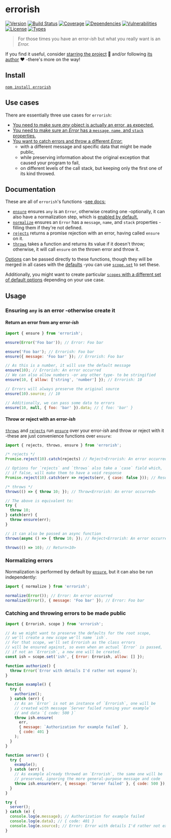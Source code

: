 # errorish

[![Version](https://img.shields.io/npm/v/errorish.svg)](https://www.npmjs.com/package/errorish)
[![Build Status](https://img.shields.io/travis/rafamel/errorish/master.svg)](https://travis-ci.org/rafamel/errorish)
[![Coverage](https://img.shields.io/coveralls/rafamel/errorish/master.svg)](https://coveralls.io/github/rafamel/errorish)
[![Dependencies](https://img.shields.io/david/rafamel/errorish.svg)](https://david-dm.org/rafamel/errorish)
[![Vulnerabilities](https://img.shields.io/snyk/vulnerabilities/npm/errorish.svg)](https://snyk.io/test/npm/errorish)
[![License](https://img.shields.io/github/license/rafamel/errorish.svg)](https://github.com/rafamel/errorish/blob/master/LICENSE)
[![Types](https://img.shields.io/npm/types/errorish.svg)](https://www.npmjs.com/package/errorish)

> For those times you have an error-*ish* but what you really want is an *Error.*

If you find it useful, consider [starring the project](https://github.com/rafamel/errorish) 💪 and/or following [its author](https://github.com/rafamel) ❤️ -there's more on the way!

## Install

[`npm install errorish`](https://www.npmjs.com/package/errorish)

## Use cases

There are essentially three use cases for `errorish`:

* [You need to make sure *any* object is actually an error, as expected.](#ensuring-any-is-an-error--otherwise-create-it)
* [You need to make sure an *Error* has a `message`, `name`, and `stack` properties.](#normalizing-errors)
* [You want to catch errors and throw a different *Error*:](#catching-and-throwing-errors-to-be-made-public)
  * with a different message and specific data that might be made public,
  * while preserving information about the original exception that caused your program to fail,
  * on different levels of the call stack, but keeping only the first one of its kind throwed.

## Documentation

These are all of `errorish`'s functions -[see docs:](https://rafamel.github.io/errorish/globals.html)

* [`ensure`](https://rafamel.github.io/errorish/globals.html#ensure) ensures `any` is an `Error`, otherwise creating one -optionally, it can also have a normalization step, which is [enabled by default.](https://rafamel.github.io/errorish/globals.html#defaults)
* [`normalize`](https://rafamel.github.io/errorish/globals.html#normalize) ensures an `Error` has a `message`, `name`, and `stack` properties -filling them if they're not defined.
* [`rejects`](https://rafamel.github.io/errorish/globals.html#rejects) returns a promise rejection with an error, having called `ensure` on it.
* [`throws`](https://rafamel.github.io/errorish/globals.html#throws) takes a function and returns its value if it doesn't throw; otherwise, it will call `ensure` on the thrown error and throw it.

[Options](https://rafamel.github.io/errorish/interfaces/icoreoptions.html) can be passed directly to these functions, though they will be merged in all cases with the [defaults](https://rafamel.github.io/errorish/globals.html#defaults) -you can use [`scope.set`](https://rafamel.github.io/errorish/globals.html#scope) to set these.

Additionally, you might want to create particular [`scopes` with a different set of default options](https://rafamel.github.io/errorish/globals.html#scope) depending on your use case.

## Usage

### Ensuring `any` is an error -otherwise create it

#### Return an error from any error-*ish*

```javascript
import { ensure } from 'errorish';

ensure(Error('Foo bar')); // Error: Foo bar

ensure('Foo bar'); // Errorish: Foo bar
ensure({ message: 'Foo bar' }); // Errorish: Foo bar

// As this is a number, it will use the default message
ensure(10); // Errorish: An error occurred
// We can also allow numbers -or any other type- to be stringified
ensure(10, { allow: ['string', 'number'] }); // Errorish: 10

// Errors will always preserve the original source
ensure(10).source; // 10

// Additionally, we can pass some data to errors
ensure(10, null, { foo: 'bar' }).data; // { foo: 'bar' }
```

#### Throw or reject with an error-*ish*

[`throws`](https://rafamel.github.io/errorish/globals.html#throws) and [`rejects`](https://rafamel.github.io/errorish/globals.html#rejects) run [`ensure`](https://rafamel.github.io/errorish/globals.html#ensure) over your error-*ish* and throw or reject with it -these are just convenience functions over `ensure`:

```javascript
import { rejects, throws, ensure } from 'errorish';

/* rejects */
Promise.reject(10).catch(rejects) // Reject<Errorish: An error occurred>

// Options for `rejects` and `throws` also take a `case` field which,
// if false, will make them to have a void response
Promise.reject(10).catch(err => rejects(err, { case: false })); // Resolve<undefined>

/* throws */
throws(() => { throw 10; }); // Throw<Errorish: An error occurred>

// The above is equivalent to:
try {
  throw 10;
} catch(err) {
  throw ensure(err);
}

// it can also be passed an async function
throws(async () => { throw 10; }); // Reject<Errorish: An error occurred>

throws(() => 10); // Return<10>
```

### Normalizing errors

Normalization is performed by default by [`ensure`,](https://rafamel.github.io/errorish/globals.html#throws) but it can also be run independently:

```javascript
import { normalize } from 'errorish';

normalize(Error()); // Error: An error occurred
normalize(Error(), { message: 'Foo bar' }); // Error: Foo bar
```

### Catching and throwing errors to be made public

```javascript
import { Errorish, scope } from 'errorish';

// As we might want to preserve the defaults for the root scope,
// we'll create a new scope we'll name `ish`.
// For that scope, we'll set Errorish as the class errors
// will be ensured against, so even when an actual `Error` is passed,
// if not an `Errorish`, a new one will be created.
const ish = scope.set('ish', { Error: Errorish, allow: [] });

function authorize() {
  throw Error(`Error with details I'd rather not expose`);
}

function example() {
  try {
    authorize();
  } catch (err) {
    // As an `Error` is not an instance of `Errorish`, one will be
    // created with message `Server failed running your example`
    // and data `{ code: 500 }`
    throw ish.ensure(
      err,
      { message: `Authorization for example failed` },
      { code: 401 }
    );
  }
}

function server() {
  try {
    example();
  } catch (err) {
    // As example already throwed an `Errorish`, the same one will be
    // preserved, ignoring the more general-purpose message and code
    throw ish.ensure(err, { message: 'Server failed' }, { code: 500 });
  }
}

try {
  server();
} catch (e) {
  console.log(e.message); // Authorization for example failed
  console.log(e.data); // { code: 401 }
  console.log(e.source); // Error: Error with details I'd rather not expose
}
```
